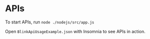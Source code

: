 # APIs

To start APIs, run `node ./nodejs/src/app.js `

Open `BlinkApiUsageExample.json` with Insomnia to see APIs in action.
